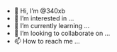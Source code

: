 - 👋 Hi, I’m @340xb
- 👀 I’m interested in ...
- 🌱 I’m currently learning ...
- 💞️ I’m looking to collaborate on ...
- 📫 How to reach me ...

<!---
340xb/340xb is a ✨ special ✨ repository because its `README.md` (this file) appears on your GitHub profile.
You can click the Preview link to take a look at your changes.
--->
